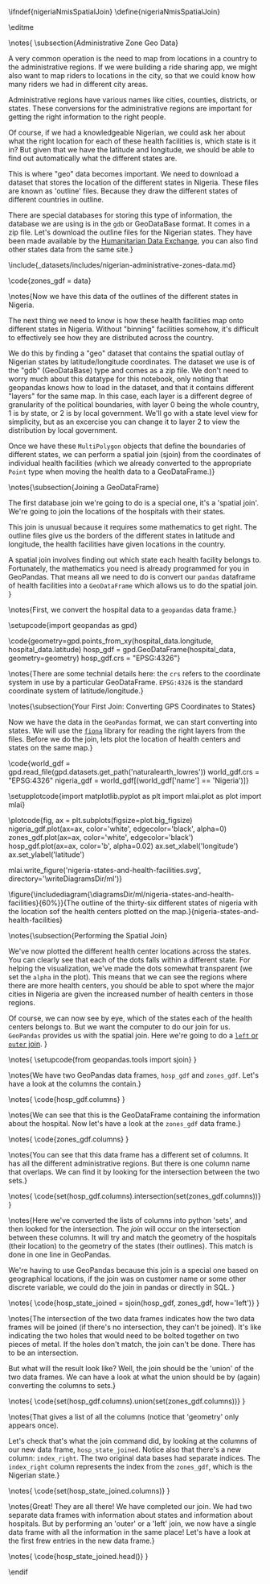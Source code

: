 \ifndef{nigeriaNmisSpatialJoin}
\define{nigeriaNmisSpatialJoin}

\editme

\notes{
\subsection{Administrative Zone Geo Data}

A very common operation is the need to map from locations in a country to the administrative regions. If we were building a ride sharing app, we might also want to map riders to locations in the city, so that we could know how many riders we had in different city areas.

Administrative regions have various names like cities, counties, districts, or states. These conversions for the administrative regions are important for getting the right information to the right people.

Of course, if we had a knowledgeable Nigerian, we could ask her about what the right location for each of these health facilities is, which state is it in? But given that we have the latitude and longitude, we should be able to find out automatically what the different states are. 

This is where "geo" data becomes important. We need to download a dataset that stores the location of the different states in Nigeria. These files are known as 'outline' files. Because they draw the different states of different countries in outline. 

There are special databases for storing this type of information, the database we are using is in the ```gdb``` or GeoDataBase format. It comes in a zip file. Let's download the outline files for the Nigerian states. They have been made available by the [Humanitarian Data Exchange](https://data.humdata.org/), you can also find other states data from the same site.}

\include{_datasets/includes/nigerian-administrative-zones-data.md}

\code{zones_gdf = data}

\notes{Now we have this data of the outlines of the different states in Nigeria. 

The next thing we need to know is how these health facilities map onto different states in Nigeria. Without "binning" facilities somehow, it's difficult to effectively see how they are distributed across the country.

We do this by finding a "geo" dataset that contains the spatial outlay of Nigerian states by latitude/longitude coordinates. The dataset we use is of the "gdb" (GeoDataBase) type and comes as a zip file. We don't need to worry much about this datatype for this notebook, only noting that geopandas knows how to load in the dataset, and that it contains different "layers" for the same map. In this case, each layer is a  different degree of granularity of the political boundaries, with layer 0 being the whole country, 1 is by state, or 2 is by local government. We'll go with a state level view for simplicity, but as an excercise you can change it to layer 2 to view the distribution by local government. 

Once we have these ```MultiPolygon``` objects that define the boundaries of different states, we can perform a spatial join (sjoin) from the coordinates of individual health facilities (which we already converted to the appropriate ```Point``` type when moving the health data to a GeoDataFrame.)}

\notes{\subsection{Joining a GeoDataFrame}

The first database join we're going to do is a special one, it's a 'spatial join'. We're going to join the locations of the hospitals with their states. 

This join is unusual because it requires some mathematics to get right. The outline files give us the borders of the different states in latitude and longitude, the health facilities have given locations in the country. 

A spatial join involves finding out which state each health facility belongs to. Fortunately, the mathematics you need is already programmed for you in GeoPandas. That means all we need to do is convert our ```pandas``` dataframe of health facilities into a ```GeoDataFrame``` which allows us to do the spatial join. }

\notes{First, we convert the hospital data to a `geopandas` data frame.}

\setupcode{import geopandas as gpd}

\code{geometry=gpd.points_from_xy(hospital_data.longitude, hospital_data.latitude)
hosp_gdf = gpd.GeoDataFrame(hospital_data, 
                            geometry=geometry)
hosp_gdf.crs = "EPSG:4326"}

\notes{There are some technial details here: the  `crs` refers to the coordinate system in use by a particular GeoDataFrame. `EPSG:4326` is the standard coordinate system of latitude/longitude.}

\notes{\subsection{Your First Join: Converting GPS Coordinates to States}

Now we have the data in the `GeoPandas` format, we can start converting into states. We will use the [`fiona`](https://pypi.org/project/Fiona/) library for reading the right layers from the files. Before we do the join, lets plot the location of health centers and states on the same map.}


\code{world_gdf = gpd.read_file(gpd.datasets.get_path('naturalearth_lowres'))
world_gdf.crs = "EPSG:4326"
nigeria_gdf = world_gdf[(world_gdf['name'] == 'Nigeria')]}

\setupplotcode{import matplotlib.pyplot as plt
import mlai.plot as plot
import mlai}

\plotcode{fig, ax = plt.subplots(figsize=plot.big_figsize)
nigeria_gdf.plot(ax=ax, color='white', edgecolor='black', alpha=0)
zones_gdf.plot(ax=ax, color='white', edgecolor='black')
hosp_gdf.plot(ax=ax, color='b', alpha=0.02)
ax.set_xlabel('longitude')
ax.set_ylabel('latitude')

mlai.write_figure('nigeria-states-and-health-facilities.svg', directory='\writeDiagramsDir/ml')}

\figure{\includediagram{\diagramsDir/ml/nigeria-states-and-health-facilities}{60%}}{The outline of the thirty-six different states of nigeria with the location sof the health centers plotted on the map.}{nigeria-states-and-health-facilities}


\notes{\subsection{Performing the Spatial Join}

We've now plotted the different health center locations across the states. You can clearly see that each of the dots falls within a different state. For helping the visualization, we've made the dots somewhat transparent (we set the `alpha` in the plot). This means that we can see the regions where there are more health centers, you should be able to spot where the major cities in Nigeria are given the increased number of health centers in those regions.

Of course, we can now see by eye, which of the states each of the health centers belongs to. But we want the computer to do our join for us. `GeoPandas` provides us with the spatial join. Here we're going to do a [`left` or `outer` join](https://en.wikipedia.org/wiki/Join_(SQL)#Left_outer_join). }

\notes{
\setupcode{from geopandas.tools import sjoin}
}

\notes{We have two GeoPandas data frames, `hosp_gdf` and `zones_gdf`. Let's have a look at the columns the contain.}

\notes{
\code{hosp_gdf.columns}
}

\notes{We can see that this is the GeoDataFrame containing the information about the hospital. Now let's have a look at the `zones_gdf` data frame.}

\notes{
\code{zones_gdf.columns}
}

\notes{You can see that this data frame has a different set of columns. It has all the different administrative regions. But there is one column name that overlaps. We can find it by looking for the intersection between the two sets.}

\notes{
\code{set(hosp_gdf.columns).intersection(set(zones_gdf.columns))}
}

\notes{Here we've converted the lists of columns into python 'sets', and then looked for the intersection. The *join* will occur on the intersection between these columns. It will try and match the geometry of the hospitals (their location) to the geometry of the states (their outlines). This match is done in one line in GeoPandas.

We're having to use GeoPandas because this join is a special one based on geographical locations, if the join was on customer name or some other discrete variable, we could do the join in pandas or directly in SQL. }

\notes{
\code{hosp_state_joined = sjoin(hosp_gdf, zones_gdf, how='left')}
}

\notes{The intersection of the two data frames indicates how the two data frames will be joined (if there's no intersection, they can't be joined). It's like indicating the two holes that would need to be bolted together on two pieces of metal. If the holes don't match, the join can't be done. There has to be an intersection. 

But what will the result look like? Well, the join should be the 'union' of the two data frames. We can have a look at what the union should be by (again) converting the columns to sets.}

\notes{
\code{set(hosp_gdf.columns).union(set(zones_gdf.columns))}
}

\notes{That gives a list of all the columns (notice that 'geometry' only appears once). 

Let's check that's what the join command did, by looking at the columns of our new data frame, `hosp_state_joined`. Notice also that there's a new column: `index_right`. The two original data bases had separate indices. The `index_right` column represents the index from the `zones_gdf`, which is the Nigerian state.}

\notes{
\code{set(hosp_state_joined.columns)}
}

\notes{Great! They are all there! We have completed our join. We had two separate data frames with information about states and information about hospitals. But by performing an 'outer' or a 'left' join, we now have a single data frame with all the information in the same place! Let's have a look at the first frew entries in the new data frame.}

\notes{
\code{hosp_state_joined.head()}
}

\endif
